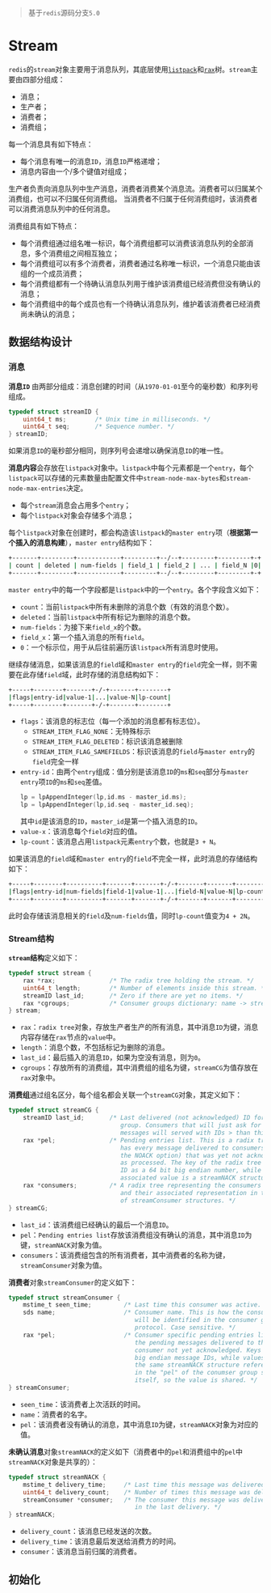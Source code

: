 > 基于`redis`源码分支`5.0`
# Stream
`redis`的`stream`对象主要用于消息队列，其底层使用[`listpack`](./listpack.md)和[`rax`](./rax.md)树。`stream`主要由四部分组成：
+ 消息；
+ 生产者；
+ 消费者；
+ 消费组；

每一个消息具有如下特点：
+ 每个消息有唯一的消息`ID`，消息`ID`严格递增；
+ 消息内容由一个/多个键值对组成；

生产者负责向消息队列中生产消息，消费者消费某个消息流。消费者可以归属某个消费组，也可以不归属任何消费组。
当消费者不归属于任何消费组时，该消费者可以消费消息队列中的任何消息。

消费组具有如下特点：
+ 每个消费组通过组名唯一标识，每个消费组都可以消费该消息队列的全部消息，多个消费组之间相互独立；
+ 每个消费组可以有多个消费者，消费者通过名称唯一标识，一个消息只能由该组的一个成员消费；
+ 每个消费组都有一个待确认消息队列用于维护该消费组已经消费但没有确认的消息；
+ 每个消费组中的每个成员也有一个待确认消息队列，维护着该消费者已经消费尚未确认的消息；

## 数据结构设计
### 消息
**消息`ID`** 由两部分组成：消息创建的时间（从`1970-01-01`至今的毫秒数）和序列号组成。
```c
typedef struct streamID {
    uint64_t ms;        /* Unix time in milliseconds. */
    uint64_t seq;       /* Sequence number. */
} streamID;
```
如果消息`ID`的毫秒部分相同，则序列号会递增以确保消息`ID`的唯一性。

**消息内容**会存放在`listpack`对象中。`listpack`中每个元素都是一个`entry`，每个`listpack`可以存储的元素数量由配置文件中`stream-node-max-bytes`和`stream-node-max-entries`决定。
+ 每个`stream`消息会占用多个`entry`；
+ 每个`listpack`对象会存储多个消息；

每个`listpack`对象在创建时，都会构造该`listpack`的`master entry`项（**根据第一个插入的消息构建**），`master entry`结构如下：
```bash
+-------+---------+------------+---------+--/--+---------+---------+-+
| count | deleted | num-fields | field_1 | field_2 | ... | field_N |0|
+-------+---------+------------+---------+--/--+---------+---------+-+
```
`master entry`中的每一个字段都是`listpack`中的一个`entry`。各个字段含义如下：
+ `count`：当前`listpack`中所有未删除的消息个数（有效的消息个数）。
+ `deleted`：当前`listpack`中所有标记为删除的消息个数。
+ `num-fields`：为接下来`field_x`的个数。
+ `field_x`：第一个插入消息的所有`field`。
+ `0`：一个标示位，用于从后往前遍历该`listpack`所有消息时使用。

继续存储消息，如果该消息的`field`域和`master entry`的`field`完全一样，则不需要在此存储`field`域，此时存储的消息结构如下：
```bash
+-----+--------+-------+-/-+-------+--------+
|flags|entry-id|value-1|...|value-N|lp-count|
+-----+--------+-------+-/-+-------+--------+
```
+ `flags`：该消息的标志位（每一个添加的消息都有标志位）。
  + `STREAM_ITEM_FLAG_NONE`：无特殊标示
  + `STREAM_ITEM_FLAG_DELETED`：标识该消息被删除
  + `STREAM_ITEM_FLAG_SAMEFIELDS`：标识该消息的`field`与`master entry`的`field`完全一样
+ `entry-id`：由两个`entry`组成：值分别是该消息`ID`的`ms`和`seq`部分与`master entry`项`ID`的`ms`和`seq`差值。
  ```c
  lp = lpAppendInteger(lp,id.ms - master_id.ms);
  lp = lpAppendInteger(lp,id.seq - master_id.seq);
  ```
  其中`id`是该消息的`ID`，`master_id`是第一个插入消息的`ID`。
+ `value-x`：该消息每个`field`对应的值。
+ `lp-count`：该消息占用`listpack`元素`entry`个数，也就是`3 + N`。

如果该消息的`field`域和`master entry`的`field`不完全一样，此时消息的存储结构如下：
```bash
+-----+--------+----------+-------+-------+-/-+-------+-------+--------+
|flags|entry-id|num-fields|field-1|value-1|...|field-N|value-N|lp-count|
+-----+--------+----------+-------+-------+-/-+-------+-------+--------+
```
此时会存储该消息相关的`field`及`num-fields`值，同时`lp-count`值变为`4 + 2N`。

### Stream结构
**`stream`结构**定义如下：
```c
typedef struct stream {
    rax *rax;               /* The radix tree holding the stream. */
    uint64_t length;        /* Number of elements inside this stream. */
    streamID last_id;       /* Zero if there are yet no items. */
    rax *cgroups;           /* Consumer groups dictionary: name -> streamCG */
} stream;
```
+ `rax`：`radix tree`对象，存放生产者生产的所有消息，其中消息`ID`为键，消息内容存储在`rax`节点的`value`中。
+ `length`：消息个数，不包括标记为删除的消息。
+ `last_id`：最后插入的消息`ID`，如果为空没有消息，则为`0`。
+ `cgroups`：存放所有的消费组，其中消费组的组名为键，`streamCG`为值存放在`rax`对象中。

**消费组**通过组名区分，每个组名都会关联一个`streamCG`对象，其定义如下：
```c
typedef struct streamCG {
    streamID last_id;       /* Last delivered (not acknowledged) ID for this
                               group. Consumers that will just ask for more
                               messages will served with IDs > than this. */
    rax *pel;               /* Pending entries list. This is a radix tree that
                               has every message delivered to consumers (without
                               the NOACK option) that was yet not acknowledged
                               as processed. The key of the radix tree is the
                               ID as a 64 bit big endian number, while the
                               associated value is a streamNACK structure.*/
    rax *consumers;         /* A radix tree representing the consumers by name
                               and their associated representation in the form
                               of streamConsumer structures. */
} streamCG;
```
+ `last_id`：该消费组已经确认的最后一个消息`ID`。
+ `pel`：`Pending entries list`存放该消费组没有确认的消息，其中消息`ID`为键，`streamNACK`对象为值。
+ `consumers`：该消费组包含的所有消费者，其中消费者的名称为键，`streamConsumer`对象为值。

**消费者**对象`streamConsumer`的定义如下：
```c
typedef struct streamConsumer {
    mstime_t seen_time;         /* Last time this consumer was active. */
    sds name;                   /* Consumer name. This is how the consumer
                                   will be identified in the consumer group
                                   protocol. Case sensitive. */
    rax *pel;                   /* Consumer specific pending entries list: all
                                   the pending messages delivered to this
                                   consumer not yet acknowledged. Keys are
                                   big endian message IDs, while values are
                                   the same streamNACK structure referenced
                                   in the "pel" of the conumser group structure
                                   itself, so the value is shared. */
} streamConsumer;
```
+ `seen_time`：该消费者上次活跃的时间。
+ `name`：消费者的名字。
+ `pel`：该消费者没有确认的消息，其中消息`ID`为键，`streamNACK`对象为对应的值。

**未确认消息**对象`streamNACK`的定义如下（消费者中的`pel`和消费组中的`pel`中`streamNACK`对象是共享的）：
```c
typedef struct streamNACK {
    mstime_t delivery_time;     /* Last time this message was delivered. */
    uint64_t delivery_count;    /* Number of times this message was delivered.*/
    streamConsumer *consumer;   /* The consumer this message was delivered to
                                   in the last delivery. */
} streamNACK;
```
+ `delivery_count`：该消息已经发送的次数。
+ `delivery_time`：该消息最后发送给消费方的时间。
+ `consumer`：该消息当前归属的消费者。

## 初始化
